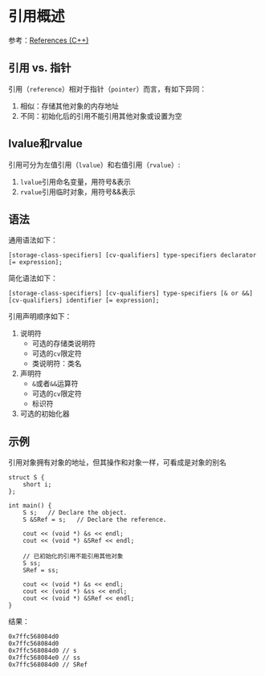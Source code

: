 
# 引用概述

参考：[References (C++)](https://docs.microsoft.com/en-us/cpp/cpp/references-cpp?view=vs-2019)

## 引用 vs. 指针

引用（`reference`）相对于指针（`pointer`）而言，有如下异同：

1. 相似：存储其他对象的内存地址
2. 不同：初始化后的引用不能引用其他对象或设置为空

## lvalue和rvalue

引用可分为左值引用（`lvalue`）和右值引用（`rvalue`）:

1. `lvalue`引用命名变量，用符号&表示
2. `rvalue`引用临时对象，用符号&&表示

## 语法

通用语法如下：

```
[storage-class-specifiers] [cv-qualifiers] type-specifiers declarator [= expression];
```

简化语法如下：

```
[storage-class-specifiers] [cv-qualifiers] type-specifiers [& or &&] [cv-qualifiers] identifier [= expression];
```

引用声明顺序如下：

1. 说明符
    * 可选的存储类说明符
    * 可选的`cv`限定符
    * 类说明符：类名
2. 声明符
    * `&`或者`&&`运算符
    * 可选的`cv`限定符
    * 标识符
3. 可选的初始化器

## 示例

引用对象拥有对象的地址，但其操作和对象一样，可看成是对象的别名

```
struct S {
    short i;
};

int main() {
    S s;   // Declare the object.
    S &SRef = s;   // Declare the reference.

    cout << (void *) &s << endl;
    cout << (void *) &SRef << endl;

    // 已初始化的引用不能引用其他对象
    S ss;
    SRef = ss;

    cout << (void *) &s << endl;
    cout << (void *) &ss << endl;
    cout << (void *) &SRef << endl;
}
```

结果：

```
0x7ffc568084d0
0x7ffc568084d0
0x7ffc568084d0 // s
0x7ffc568084e0 // ss
0x7ffc568084d0 // SRef
```